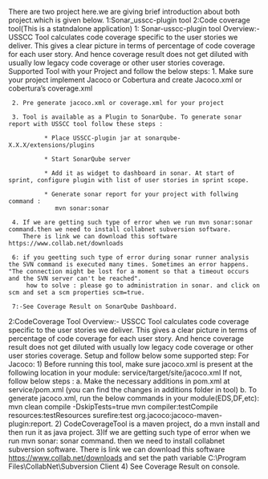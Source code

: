 There are two project here.we are giving brief introduction about both project.which is given below.
1:Sonar_usscc-plugin tool 2:Code coverage tool(This is a statndalone application)
1: Sonar-usscc-plugin tool
Overview:-
     USSCC Tool calculates code coverage specific to the user stories we deliver.
     This gives a clear picture in terms of percentage of code coverage for each user story.
     And hence coverage result does not get diluted with usually low legacy code coverage or other user stories coverage.   
Supported Tool with your Project and follow the below steps:
     1. Make sure your project implement Jacoco or Cobertura and create Jacoco.xml or cobertura’s coverage.xml

     2. Pre generate jacoco.xml or coverage.xml for your project

     3. Tool is available as a Plugin to SonarQube. To generate sonar report with USSCC tool follow these steps :

              * Place USSCC-plugin jar at sonarqube-X.X.X/extensions/plugins

              * Start SonarQube server

              * Add it as widget to dashboard in sonar. At start of sprint, configure plugin with list of user stories in sprint scope.

              * Generate sonar report for your project with follwing command :
                 mvn sonar:sonar

     4. If we are getting such type of error when we run mvn sonar:sonar command.then we need to install collabnet subversion software.
        There is link we can download this software     https://www.collab.net/downloads

     6: if you geetting such type of error during sonar runner analysis the SVN command is executed many times. Sometimes an error happens. "The connection might be lost for a moment so that a timeout occurs and the SVN server can't be reached".
         how to solve : please go to administration in sonar. and click on scm and set a scm properties scm=true.

     7:-See Coverage Result on SonarQube Dashboard.     
2:CodeCoverage Tool
Overview:- USSCC Tool calculates code coverage specific to the user stories we deliver. This gives a clear picture in terms of percentage of code coverage for each user story. And hence coverage result does not get diluted with usually low legacy code coverage or other user stories coverage.
Setup and follow below some supported step:
For Jacoco: 1) Before running this tool, make sure jacoco.xml is present at the following location in your module: service/target/site/jacoco.xml If not, follow below steps : a. Make the necessary additions in pom.xml at service/pom.xml (you can find the changes in additions folder in tool)
b. To generate jacoco.xml, run the below commands in your module(EDS,DF,etc):
    mvn clean compile -DskipTests=true
    mvn compiler:testCompile resources:testResources surefire:test org.jacoco:jacoco-maven-plugin:report.
2) CodeCoverageTool is a maven project, do a mvn install and then run it as java project.
3)If we are getting such type of error when we run mvn sonar: sonar command. then we need to install collabnet subversion software. There is link we can download this software https://www.collab.net/downloads and set the path variable C:\Program Files\CollabNet\Subversion Client
4) See Coverage Result on console.